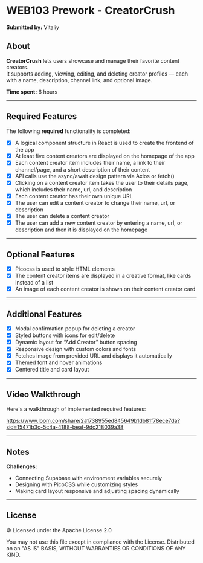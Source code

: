 # WEB103 Prework - CreatorCrush

**Submitted by:** Vitaliy

##  About

**CreatorCrush** lets users showcase and manage their favorite content creators.  
It supports adding, viewing, editing, and deleting creator profiles — each with a name, description, channel link, and optional image.

 **Time spent:** 6 hours

---

##  Required Features

The following **required** functionality is completed:

- [x] A logical component structure in React is used to create the frontend of the app  
- [x] At least five content creators are displayed on the homepage of the app  
- [x] Each content creator item includes their name, a link to their channel/page, and a short description of their content  
- [x] API calls use the async/await design pattern via Axios or fetch()  
- [x] Clicking on a content creator item takes the user to their details page, which includes their name, url, and description  
- [x] Each content creator has their own unique URL  
- [x] The user can edit a content creator to change their name, url, or description  
- [x] The user can delete a content creator  
- [x] The user can add a new content creator by entering a name, url, or description and then it is displayed on the homepage  

---

##  Optional Features

- [x] Picocss is used to style HTML elements  
- [x] The content creator items are displayed in a creative format, like cards instead of a list  
- [x] An image of each content creator is shown on their content creator card  

---

##  Additional Features

- [x] Modal confirmation popup for deleting a creator  
- [x] Styled buttons with icons for edit/delete  
- [x] Dynamic layout for “Add Creator” button spacing  
- [x] Responsive design with custom colors and fonts  
- [x] Fetches image from provided URL and displays it automatically  
- [x] Themed font and hover animations  
- [x] Centered title and card layout  

---

##  Video Walkthrough

Here's a walkthrough of implemented required features:

https://www.loom.com/share/2a1738955ed845649b1db81f78ece7da?sid=15471b3c-5c4a-4188-beaf-9dc218039a38


---

##  Notes

**Challenges:**

- Connecting Supabase with environment variables securely  
- Designing with PicoCSS while customizing styles  
- Making card layout responsive and adjusting spacing dynamically  

---

##  License
© Licensed under the Apache License 2.0

You may not use this file except in compliance with the License.
Distributed on an "AS IS" BASIS, WITHOUT WARRANTIES OR CONDITIONS OF ANY KIND.

